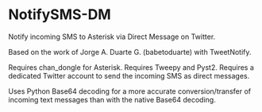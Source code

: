 # NotifySMS-DM
Notify incoming SMS to Asterisk via Direct Message on Twitter.

Based on the work of Jorge A. Duarte G. (babetoduarte) with TweetNotify.

Requires chan_dongle for Asterisk. Requires Tweepy and Pyst2.
Requires a dedicated Twitter account to send the incoming SMS as direct messages.

Uses Python Base64 decoding for a more accurate conversion/transfer of incoming text messages than with the native Base64 decoding. 
